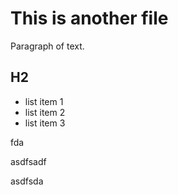 # This is another file

Paragraph of text.

## H2

- list item 1
- list item 2
- list item 3


fda

asdfsadf

asdfsda

